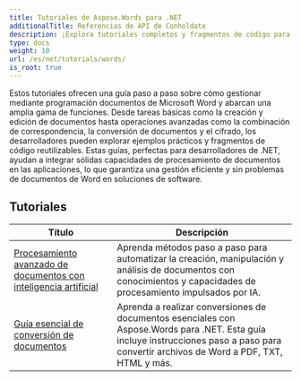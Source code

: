```yaml
---
title: Tutoriales de Aspose.Words para .NET
additionalTitle: Referencias de API de Conholdate
description: ¡Explora tutoriales completos y fragmentos de código para Aspose.Words para .NET! Desde conceptos básicos para principiantes hasta funciones avanzadas, brindamos instrucciones paso a paso.
type: docs
weight: 10
url: /es/net/tutorials/words/
is_root: true
---
```


Estos tutoriales ofrecen una guía paso a paso sobre cómo gestionar mediante programación documentos de Microsoft Word y abarcan una amplia gama de funciones. Desde tareas básicas como la creación y edición de documentos hasta operaciones avanzadas como la combinación de correspondencia, la conversión de documentos y el cifrado, los desarrolladores pueden explorar ejemplos prácticos y fragmentos de código reutilizables. Estas guías, perfectas para desarrolladores de .NET, ayudan a integrar sólidas capacidades de procesamiento de documentos en las aplicaciones, lo que garantiza una gestión eficiente y sin problemas de documentos de Word en soluciones de software.

## Tutoriales
| Título | Descripción |
| --- | --- | 
| [Procesamiento avanzado de documentos con inteligencia artificial](./advanced-ai-document-processing/) | Aprenda métodos paso a paso para automatizar la creación, manipulación y análisis de documentos con conocimientos y capacidades de procesamiento impulsados por IA. |
| [Guía esencial de conversión de documentos](./essential-guide-document-conversions/) | Aprenda a realizar conversiones de documentos esenciales con Aspose.Words para .NET. Esta guía incluye instrucciones paso a paso para convertir archivos de Word a PDF, TXT, HTML y más. | 